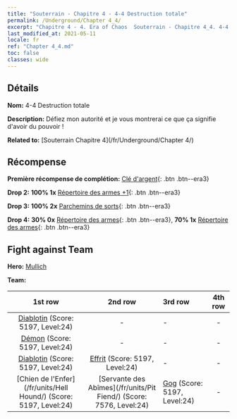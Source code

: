 ```yaml
---
title: "Souterrain - Chapitre 4 - 4-4 Destruction totale"
permalink: /Underground/Chapter 4_4/
excerpt: "Chapitre 4 - 4. Era of Chaos  Souterrain - Chapitre 4_4. 4-4 Destruction totale"
last_modified_at: 2021-05-11
locale: fr
ref: "Chapter 4_4.md"
toc: false
classes: wide
---
```


## Détails

 **Nom:** 4-4 Destruction totale

 **Description:** Défiez mon autorité et je vous montrerai ce que ça signifie d'avoir du pouvoir !

 **Related to:** [Souterrain Chapitre 4](/fr/Underground/Chapter 4/)

## Récompense

 **Première récompense de complétion:** [Clé d'argent](/ItemsFR/con_693/){: .btn .btn--era3}

 **Drop 2:** **100% 1x** [Répertoire des armes +1](/ItemsFR/mat_25/){: .btn .btn--era3}

 **Drop 3:** **100% 2x** [Parchemins de sorts](/ItemsFR/con_694/){: .btn .btn--era3}

 **Drop 4:** **30% 0x** [Répertoire des armes](/ItemsFR/mat_18/){: .btn .btn--era3}, **70% 1x** [Répertoire des armes](/ItemsFR/mat_18/){: .btn .btn--era3}


## Fight against Team
 **Hero:** [Mullich](/fr/heroes/Mullich/)

 **Team:**


  | 1st row | 2nd row | 3rd row | 4th row |
  |:----:|:----:|:----|:----:|
  | [Diablotin](/fr/units/Imp/) (Score: 5197, Level:24)  | - | - | - |
  | [Démon](/fr/units/Demon/) (Score: 5197, Level:24)  | - | - | - |
  | [Diablotin](/fr/units/Imp/) (Score: 5197, Level:24)  | [Effrit](/fr/units/Efreeti/) (Score: 5197, Level:24)  | - | - |
  | [Chien de l'Enfer](/fr/units/Hell Hound/) (Score: 5197, Level:24)  | [Servante des Abîmes](/fr/units/Pit Fiend/) (Score: 7576, Level:24)  | [Gog](/fr/units/Gog/) (Score: 5197, Level:24)  | - |


